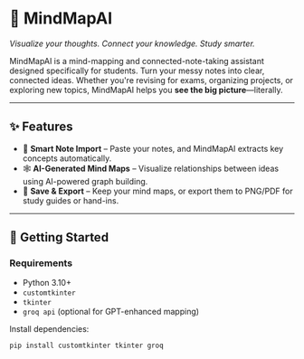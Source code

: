 # 🧠 MindMapAI

*Visualize your thoughts. Connect your knowledge. Study smarter.*

MindMapAI is a mind-mapping and connected-note-taking assistant designed specifically for students. Turn your messy notes into clear, connected ideas. Whether you're revising for exams, organizing projects, or exploring new topics, MindMapAI helps you **see the big picture**—literally.

---

## ✨ Features

- 📌 **Smart Note Import** – Paste your notes, and MindMapAI extracts key concepts automatically.
- 🕸️ **AI-Generated Mind Maps** – Visualize relationships between ideas using AI-powered graph building.
- 💾 **Save & Export** – Keep your mind maps, or export them to PNG/PDF for study guides or hand-ins.

---


## 🚀 Getting Started

### Requirements

- Python 3.10+
- `customtkinter`
- `tkinter`
- `groq api` (optional for GPT-enhanced mapping)

Install dependencies:

```bash
pip install customtkinter tkinter groq
